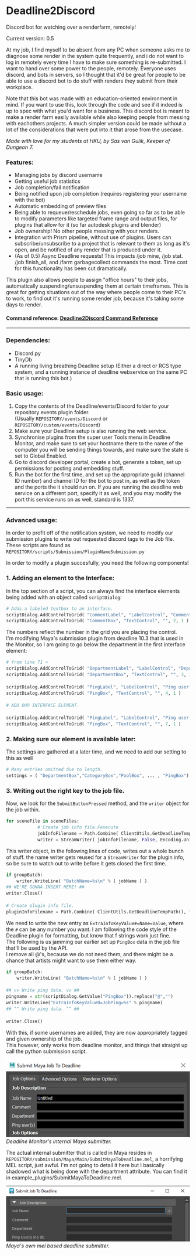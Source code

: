 # Deadline2Discord
Discord bot for watching over a renderfarm, remotely!

Current version: 0.5

At my job, I find myself to be absent from any PC when someone asks me to diagnose some render
in the system quite frequently, and i do not want to log in remotely every time I have to make sure something is re-submitted. I want to hand over some power to the people, remotely. Everyone uses discord, and bots in servers, so I thought that it'd be great for people to be able to use a discord bot to do stuff with renders they submit from their workplace.

Note that this bot was made with an education-oriented environment in mind. If you want to use this, look through the code and see if it indeed is up to spec with what you'd want for a business. This discord bot is meant to make a render farm easily available while also keeping people from messing with eachothers projects. A much simpler version could be made without a lot of the considerations that were put into it that arose from the usecase.

_Made with love for my students at HKU, by Sas van Gulik, Keeper of Dungeon 7._

### Features:
- Managing jobs by discord username
- Getting useful job statistics
- Job completion/fail notification
- Being notified upon job completion (requires registering your username with the bot)
- Automatic embedding of preview files
- Being able to requeue/reschedule jobs, even going so far as to be able to modify parameters like targeted frame range and output files, for plugins that allow for it (so far autodesk plugins and blender)
- Job ownership! No other people messing with your renders. 
- Integration with Prism pipeline, without use of plugins. Users can subscribe/unsubscribe to a project that is relevant to them as long as it's open, and be notified of any render that is produced under it.
- (As of 0.5) Async Deadline requests! This impacts /job mine, /job stat. /job finish_all, and /farm garbagecollect commands the most. Time cost for this functionality has been cut dramatically.

This plugin also allows people to assign "office hours" to their jobs, automatically suspending/unsuspending them at certain timeframes.
This is great for getting situations out of the way where people come to their PC's to work, to find out it's running some render job, because it's taking some days to render.

#### Command reference: [Deadline2Discord Command Reference](./Bot/COMMANDS_REFERENCE.MD)

---
### Dependencies:
- Discord.py
- TinyDb
- A running living breathing Deadline setup (Either a direct or RCS type system, and a running instance of deadline webservice on the same PC that is running this bot.)

### Basic usage:

1. Copy the contents of the Deadline/events/Discord folder to your repository events plugin folder.<br>
(Usually `REPOSITORY/events/Discord` or `REPOSITORY/custom/events/Discord`)
1. Make sure your Deadline setup is also running the web service.
1. Synchronise plugins from the super user Tools menu in Deadline Monitor, and make sure to set your hostname there to the name of the computer you will be sending things towards, and make sure the state is set to Global Enabled.
1. Go to discord developer portal, create a bot, generate a token, set up permissions for posting and embedding stuff.
1. Run the bot for the first time, and set up the appropriate guild (channel ID number) and channel ID for the bot to post in, as well as the token and the ports the it should run on. If you are running the deadline web service on a different port, specify it as well, and you may modify the port this service runs on as well, standard is 1337.

---
### Advanced usage:
In order to profit off of the notification system, we need to modify our submission plugins to 
write out requested discord tags to the Job file.<br>
These scripts are found as `REPOSITORY/scripts/Submission/PluginNameSubmission.py`

In order to modify a plugin succesfully, you need the following components!<br>

### 1. Adding an element to the Interface:
In the top section of a script, you can always find the interface elements being added with an object called `scriptDialog`:
```py
# Adds a labeled textbox to an interface.
scriptDialog.AddControlToGrid( "CommentLabel", "LabelControl", "Comment", 2, 0, "A simple description of your job. This is optional and can be left blank.", False )
scriptDialog.AddControlToGrid( "CommentBox", "TextControl", "", 2, 1 )
```
The numbers reflect the number in the grid you are placing the control.<br>
I'm modifying Maya's submission plugin from deadline 10.3 that is used in the Monitor, so I am going to go below the department in the first interface element:
```py
# from line 71 >
scriptDialog.AddControlToGrid( "DepartmentLabel", "LabelControl", "Department", 3, 0, "The department you belong to. This is optional and can be left blank.", False )
scriptDialog.AddControlToGrid( "DepartmentBox", "TextControl", "", 3, 1 )

scriptDialog.AddControlToGrid( "PingLabel", "LabelControl", "Ping user(s)", 4, 0, "Discord user to ping / claim job.", False )
scriptDialog.AddControlToGrid( "PingBox", "TextControl", "", 4, 1 )

# ADD OUR INTERFACE ELEMENT.

scriptDialog.AddControlToGrid( "PingLabel", "LabelControl", "Ping user(s)", 7, 0, "Discord user(s) to ping / claim job.", False )
scriptDialog.AddControlToGrid( "PingBox", "TextControl", "", 7, 1 )
```
### 2. Making sure our element is available later:
The settings are gathered at a later time, and we need to add our setting to this as well
```py
# Many entries omitted due to length.
settings = ( "DepartmentBox","CategoryBox","PoolBox", ... , "PingBox")
```
### 3. Writing out the right key to the job file.
Now, we look for the `SubmitButtonPressed` method, and the `writer` object for the job within.
```py
for sceneFile in sceneFiles:
            # Create job info file.Fexecute
            jobInfoFilename = Path.Combine( ClientUtils.GetDeadlineTempPath(), "maya_job_info.job" )
            writer = StreamWriter( jobInfoFilename, False, Encoding.Unicode )
```
This writer object, in the following lines of code, writes out a whole bunch of stuff.
the name writer gets reused for a `StreamWriter` for the plugin info, so be sure to watch out to write before
it gets closed the first time.
```py
if groupBatch:
    writer.WriteLine( "BatchName=%s\n" % ( jobName ) )
## WE'RE GONNA INSERT HERE! ##
writer.Close()
            
# Create plugin info file.
pluginInfoFilename = Path.Combine( ClientUtils.GetDeadlineTempPath(), "maya_plugin_info.job" )
```
We need to write the new entry as `ExtraInfoKeyValue#=Name=Value`, where the `#` can be any number you want.
I am following the code style of the Deadline plugin for formatting, but know that f strings work just fine.<br>
The following is us jamming our earlier set up `PingBox` data in the job file that'll be used by the API.<br>
I remove all @'s, because we do not need them, and there might be a chance that artists might want to use them either way.
```py
if groupBatch:
    writer.WriteLine( "BatchName=%s\n" % ( jobName ) )

## vv Write ping data. vv ##
pingname = str(scriptDialog.GetValue("PingBox")).replace("@","")
writer.WriteLine("ExtraInfoKeyValue0=JobPing=%s" % pingname)
## ^^ Write ping data. ^^ ##

writer.Close()
```
With this, if some usernames are added, they are now appropriately tagged and given ownership of the job.<br>
This however, only works from deadline monitor, and things that straight up call the python submission script.

![](example_plugins/maya_scr_deadline.png)<br>
<i>Deadline Monitor's internal Maya submitter.</i>

The actual internal submitter that is called in Maya resides in `REPOSITORY/submission/Maya/Main/SubmitMayaToDeadline.mel`, 
a horrifying MEL script, just awful. 
I'm not going to detail it here but I basically shadowed what is being done with the department attribute.
You can find it in example_plugins/SubmitMayaToDeadline.mel.

![](example_plugins/maya_scr.png)<br>
<i>Maya's own mel based deadline submitter.</i>